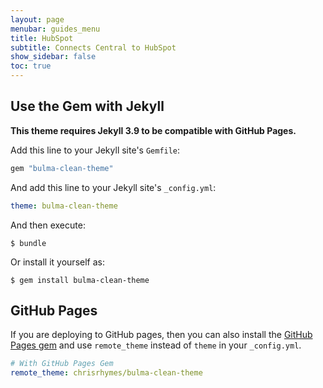 ```yaml
---
layout: page
menubar: guides_menu
title: HubSpot
subtitle: Connects Central to HubSpot
show_sidebar: false
toc: true
---
```


## Use the Gem with Jekyll

**This theme requires Jekyll 3.9 to be compatible with GitHub Pages.**

Add this line to your Jekyll site's `Gemfile`:

```ruby
gem "bulma-clean-theme"
```

And add this line to your Jekyll site's `_config.yml`:

```yaml
theme: bulma-clean-theme
```

And then execute:

    $ bundle

Or install it yourself as:

    $ gem install bulma-clean-theme

## GitHub Pages

If you are deploying to GitHub pages, then you can also install the [GitHub Pages gem](https://github.com/github/pages-gem) and use `remote_theme` instead of `theme` in your `_config.yml`.

```yaml
# With GitHub Pages Gem
remote_theme: chrisrhymes/bulma-clean-theme
```